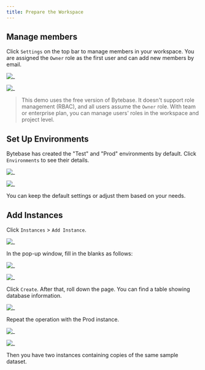 ```yaml
---
title: Prepare the Workspace
---
```


## Manage members

Click `Settings` on the top bar to manage members in your workspace. You are assigned the `Owner` role as the first user and can add new members by email.

![_](/static/docs/add-users.png)

![_](/static/docs/manage-user.png)

> This demo uses the free version of Bytebase. It doesn't support role management (RBAC), and all users assume the `Owner` role.
> With team or enterprise plan, you can manage users' roles in the workspace and project level.

## Set Up Environments

Bytebase has created the "Test" and "Prod" environments by default. Click `Environments` to see their details.

![_](/static/docs/environment-test.png)

![_](/static/docs/environment-prod.png)

You can keep the default settings or adjust them based on your needs.

## Add Instances

Click `Instances` > `Add Instance`.

![_](/static/docs/add-instance.png)

In the pop-up window, fill in the blanks as follows:

![_](/static/docs/create-instance-test.png)

![_](/static/docs/username.png)

Click `Create`. After that, roll down the page. You can find a table showing database information.

![_](/static/docs/database-table.png)

Repeat the operation with the Prod instance.

![_](/static/docs/create-instance-prod.png)

![_](/static/docs/username.png)

Then you have two instances containing copies of the same sample dataset.
